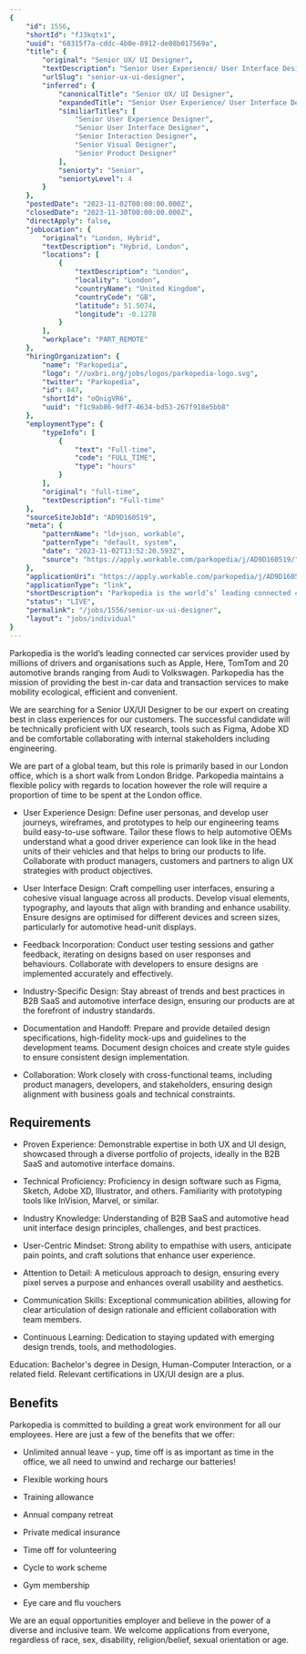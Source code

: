 ```yaml
---
{
	"id": 1556,
	"shortId": "fJ3kqtx1",
	"uuid": "68315f7a-cddc-4b0e-8912-de08b017569a",
	"title": {
		"original": "Senior UX/ UI Designer",
		"textDescription": "Senior User Experience/ User Interface Designer",
		"urlSlug": "senior-ux-ui-designer",
		"inferred": {
			"canonicalTitle": "Senior UX/ UI Designer",
			"expandedTitle": "Senior User Experience/ User Interface Designer",
			"similiarTitles": [
				"Senior User Experience Designer",
				"Senior User Interface Designer",
				"Senior Interaction Designer",
				"Senior Visual Designer",
				"Senior Product Designer"
			],
			"seniorty": "Senior",
			"seniortyLevel": 4
		}
	},
	"postedDate": "2023-11-02T00:00:00.000Z",
	"closedDate": "2023-11-30T00:00:00.000Z",
	"directApply": false,
	"jobLocation": {
		"original": "London, Hybrid",
		"textDescription": "Hybrid, London",
		"locations": [
			{
				"textDescription": "London",
				"locality": "London",
				"countryName": "United Kingdom",
				"countryCode": "GB",
				"latitude": 51.5074,
				"longitude": -0.1278
			}
		],
		"workplace": "PART_REMOTE"
	},
	"hiringOrganization": {
		"name": "Parkopedia",
		"logo": "//uxbri.org/jobs/logos/parkopedia-logo.svg",
		"twitter": "Parkopedia",
		"id": 847,
		"shortId": "oQnigVR6",
		"uuid": "f1c9ab86-9df7-4634-bd53-267f918e5bb8"
	},
	"employmentType": {
		"typeInfo": [
			{
				"text": "Full-time",
				"code": "FULL_TIME",
				"type": "hours"
			}
		],
		"original": "full-time",
		"textDescription": "Full-time"
	},
	"sourceSiteJobId": "AD9D160519",
	"meta": {
		"patternName": "ld+json, workable",
		"patternType": "default, system",
		"date": "2023-11-02T13:52:20.593Z",
		"source": "https://apply.workable.com/parkopedia/j/AD9D160519/"
	},
	"applicationUri": "https://apply.workable.com/parkopedia/j/AD9D160519/apply/",
	"applicationType": "link",
	"shortDescription": "Parkopedia is the world’s’ leading connected car services provider used by millions of drivers and organisations such as Apple, Here, TomTom and 20 automotive brands ranging from Audi to Volkswagen.",
	"status": "LIVE",
	"permalink": "/jobs/1556/senior-ux-ui-designer",
	"layout": "jobs/individual"
}
---
```

<p>Parkopedia is the world’s leading connected car services provider used by millions of drivers and organisations such as Apple, Here, TomTom and 20 automotive brands ranging from Audi to Volkswagen. Parkopedia has the mission of providing the best in-car data and transaction services to make mobility ecological, efficient and convenient.</p><p>We are searching for a Senior UX/UI Designer to be our expert on creating best in class experiences for our customers. The successful candidate will be technically proficient with UX research, tools such as Figma, Adobe XD and be comfortable collaborating with internal stakeholders including engineering.</p><p>We are part of a global team, but this role is primarily based in our London office, which is a short walk from London Bridge. Parkopedia maintains a flexible policy with regards to location however the role will require a proportion of time to be spent at the London office.</p><ul><li><p>User Experience Design: Define user personas, and develop user journeys, wireframes, and prototypes to help our engineering teams build easy-to-use software. Tailor these flows to help automotive OEMs understand what a good driver experience can look like in the head units of their vehicles and that helps to bring our products to life. Collaborate with product managers, customers and partners to align UX strategies with product objectives.</p></li><li><p>User Interface Design: Craft compelling user interfaces, ensuring a cohesive visual language across all products. Develop visual elements, typography, and layouts that align with branding and enhance usability. Ensure designs are optimised for different devices and screen sizes, particularly for automotive head-unit displays.</p></li><li><p>Feedback Incorporation: Conduct user testing sessions and gather feedback, iterating on designs based on user responses and behaviours. Collaborate with developers to ensure designs are implemented accurately and effectively.</p></li><li><p>Industry-Specific Design: Stay abreast of trends and best practices in B2B SaaS and automotive interface design, ensuring our products are at the forefront of industry standards.</p></li><li><p>Documentation and Handoff: Prepare and provide detailed design specifications, high-fidelity mock-ups and guidelines to the development teams. Document design choices and create style guides to ensure consistent design implementation.</p></li><li><p>Collaboration: Work closely with cross-functional teams, including product managers, developers, and stakeholders, ensuring design alignment with business goals and technical constraints.</p></li></ul><h2>Requirements</h2><ul><li><p>Proven Experience: Demonstrable expertise in both UX and UI design, showcased through a diverse portfolio of projects, ideally in the B2B SaaS and automotive interface domains.</p></li><li><p>Technical Proficiency: Proficiency in design software such as Figma, Sketch, Adobe XD, Illustrator, and others. Familiarity with prototyping tools like InVision, Marvel, or similar.</p></li><li><p>Industry Knowledge: Understanding of B2B SaaS and automotive head unit interface design principles, challenges, and best practices.</p></li><li><p>User-Centric Mindset: Strong ability to empathise with users, anticipate pain points, and craft solutions that enhance user experience.</p></li><li><p>Attention to Detail: A meticulous approach to design, ensuring every pixel serves a purpose and enhances overall usability and aesthetics.</p></li><li><p>Communication Skills: Exceptional communication abilities, allowing for clear articulation of design rationale and efficient collaboration with team members.</p></li><li><p>Continuous Learning: Dedication to staying updated with emerging design trends, tools, and methodologies.</p></li></ul><p>Education: Bachelor's degree in Design, Human-Computer Interaction, or a related field. Relevant certifications in UX/UI design are a plus.</p><h2>Benefits</h2><p>Parkopedia is committed to building a great work environment for all our employees. Here are just a few of the benefits that we offer:</p><ul><li><p>Unlimited annual leave - yup, time off is as important as time in the office, we all need to unwind and recharge our batteries!</p></li><li><p>Flexible working hours</p></li><li><p>Training allowance</p></li><li><p>Annual company retreat</p></li><li><p>Private medical insurance</p></li><li><p>Time off for volunteering</p></li><li><p>Cycle to work scheme</p></li><li><p>Gym membership</p></li><li><p>Eye care and flu vouchers</p></li></ul><p>We are an equal opportunities employer and believe in the power of a diverse and inclusive team. We welcome applications from everyone, regardless of race, sex, disability, religion/belief, sexual orientation or age.</p>

